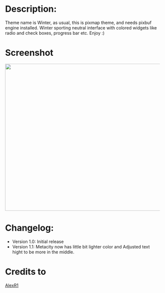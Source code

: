 # Description:
Theme name is Winter, as usual, this is pixmap theme, and needs pixbuf engine installed. Winter sporting neutral interface with colored widgets like radio and check boxes, progress bar etc. Enjoy :)

# Screenshot
<img src="http://gnome-look.org/CONTENT/content-pre1/122010-1.jpg" height="480" width="640">

# Changelog:
- Version 1.0: Initial release
- Version 1.1: Metacity now has little bit lighter color and Adjusted text hight to be more in the middle.

# Credits to
[AlexR1](http://gnome-look.org/usermanager/search.php?username=AlexR1)
